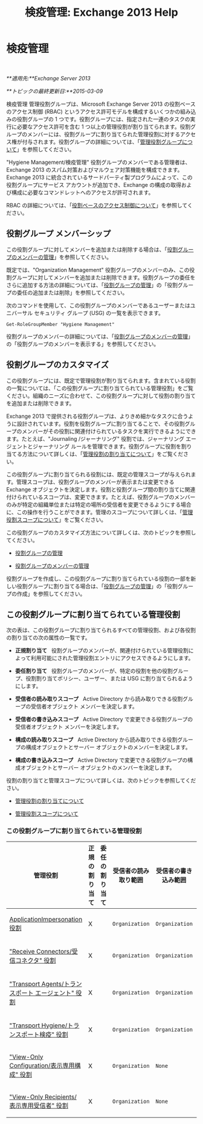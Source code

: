 ﻿---
title: '検疫管理: Exchange 2013 Help'
TOCTitle: 検疫管理
ms:assetid: fc0a9ec2-9c3d-42f6-8442-8603fb29d464
ms:mtpsurl: https://technet.microsoft.com/ja-jp/library/Dd776125(v=EXCHG.150)
ms:contentKeyID: 49896565
ms.date: 04/24/2018
mtps_version: v=EXCHG.150
ms.translationtype: HT
---

# 検疫管理

 

_**適用先:**Exchange Server 2013_

_**トピックの最終更新日:**2015-03-09_

検疫管理 管理役割グループは、Microsoft Exchange Server 2013 の役割ベースのアクセス制御 (RBAC) というアクセス許可モデルを構成するいくつかの組み込みの役割グループの 1 つです。役割グループには、指定された一連のタスクの実行に必要なアクセス許可を含む 1 つ以上の管理役割が割り当てられます。役割グループのメンバーには、役割グループに割り当てられた管理役割に対するアクセス権が付与されます。役割グループの詳細については、「[管理役割グループについて](understanding-management-role-groups-exchange-2013-help.md)」を参照してください。

"Hygiene Management/検疫管理" 役割グループのメンバーである管理者は、Exchange 2013 のスパム対策およびマルウェア対策機能を構成できます。Exchange 2013 に統合されているサードパーティ製プログラムによって、この役割グループにサービス アカウントが追加でき、Exchange の構成の取得および構成に必要なコマンドレットへのアクセスが許可されます。

RBAC の詳細については、「[役割ベースのアクセス制御について](understanding-role-based-access-control-exchange-2013-help.md)」を参照してください。

## 役割グループ メンバーシップ

この役割グループに対してメンバーを追加または削除する場合は、「[役割グループのメンバーの管理](manage-role-group-members-exchange-2013-help.md)」を参照してください。

既定では、"Organization Management" 役割グループのメンバーのみ、この役割グループに対してメンバーを追加または削除できます。役割グループの委任をさらに追加する方法の詳細については、「[役割グループの管理](manage-role-groups-exchange-2013-help.md)」の「役割グループの委任の追加または削除」を参照してください。

次のコマンドを使用して、この役割グループのメンバーであるユーザーまたはユニバーサル セキュリティ グループ (USG) の一覧を表示できます。

    Get-RoleGroupMember "Hygiene Management"

役割グループのメンバーの詳細については、「[役割グループのメンバーの管理](manage-role-group-members-exchange-2013-help.md)」の「役割グループのメンバーを表示する」を参照してください。

## 役割グループのカスタマイズ

この役割グループには、既定で管理役割が割り当てられます。含まれている役割の一覧については、「この役割グループに割り当てられている管理役割」をご覧ください。組織のニーズに合わせて、この役割グループに対して役割の割り当てを追加または削除できます。

Exchange 2013 で提供される役割グループは、よりきめ細かなタスクに合うように設計されています。役割を役割グループに割り当てることで、その役割グループのメンバーがその役割に関連付けられているタスクを実行できるようにできます。たとえば、"Journaling /ジャーナリング" 役割では、ジャーナリング エージェントとジャーナリング ルールを管理できます。役割グループに役割を割り当てる方法について詳しくは、「[管理役割の割り当てについて](understanding-management-role-assignments-exchange-2013-help.md)」をご覧ください。

この役割グループに割り当てられる役割には、既定の管理スコープが与えられます。管理スコープは、役割グループのメンバーが表示または変更できる Exchange オブジェクトを決定します。役割と役割グループ間の割り当てに関連付けられているスコープは、変更できます。たとえば、役割グループのメンバーのみが特定の組織単位または特定の場所の受信者を変更できるようにする場合に、この操作を行うことができます。管理のスコープについて詳しくは、「[管理役割スコープについて](understanding-management-role-scopes-exchange-2013-help.md)」をご覧ください。

この役割グループのカスタマイズ方法について詳しくは、次のトピックを参照してください。

  - [役割グループの管理](manage-role-groups-exchange-2013-help.md)

  - [役割グループのメンバーの管理](manage-role-group-members-exchange-2013-help.md)

役割グループを作成し、この役割グループに割り当てられている役割の一部を新しい役割グループに割り当てる場合は、「[役割グループの管理](manage-role-groups-exchange-2013-help.md)」の「役割グループの作成」を参照してください。

## この役割グループに割り当てられている管理役割

次の表は、この役割グループに割り当てられるすべての管理役割、および各役割の割り当ての次の属性の一覧です。

  - **正規割り当て**   役割グループのメンバーが、関連付けられている管理役割によって利用可能にされた管理役割エントリにアクセスできるようにします。

  - **委任割り当て**   役割グループのメンバーが、特定の役割を他の役割グループ、役割割り当てポリシー、ユーザー、または USG に割り当てられるようにします。

  - **受信者の読み取りスコープ**   Active Directory から読み取りできる役割グループの受信者オブジェクト メンバーを決定します。

  - **受信者の書き込みスコープ**   Active Directory で変更できる役割グループの受信者オブジェクト メンバーを決定します。

  - **構成の読み取りスコープ**   Active Directory から読み取りできる役割グループの構成オブジェクトとサーバー オブジェクトのメンバーを決定します。

  - **構成の書き込みスコープ**   Active Directory で変更できる役割グループの構成オブジェクトとサーバー オブジェクトのメンバーを決定します。

役割の割り当てと管理スコープについて詳しくは、次のトピックを参照してください。

  - [管理役割の割り当てについて](understanding-management-role-assignments-exchange-2013-help.md)

  - [管理役割スコープについて](understanding-management-role-scopes-exchange-2013-help.md)

### この役割グループに割り当てられている管理役割

<table style="width:100%;">
<colgroup>
<col style="width: 14%" />
<col style="width: 14%" />
<col style="width: 14%" />
<col style="width: 14%" />
<col style="width: 14%" />
<col style="width: 14%" />
<col style="width: 14%" />
</colgroup>
<thead>
<tr class="header">
<th>管理役割</th>
<th>正規の割り当て</th>
<th>委任の割り当て</th>
<th>受信者の読み取り範囲</th>
<th>受信者の書き込み範囲</th>
<th>構成の読み取り範囲</th>
<th>構成の書き込み範囲</th>
</tr>
</thead>
<tbody>
<tr class="odd">
<td><p><a href="applicationimpersonation-role-exchange-2013-help.md">ApplicationImpersonation 役割</a></p></td>
<td><p>X</p></td>
<td><p></p></td>
<td><p><code>Organization</code></p></td>
<td><p><code>Organization</code></p></td>
<td><p><code>None</code></p></td>
<td><p><code>None</code></p></td>
</tr>
<tr class="even">
<td><p><a href="receive-connectors-role-exchange-2013-help.md">&quot;Receive Connectors/受信コネクタ&quot; 役割</a></p></td>
<td><p>X</p></td>
<td><p></p></td>
<td><p><code>Organization</code></p></td>
<td><p><code>Organization</code></p></td>
<td><p><code>OrganizationConfig</code></p></td>
<td><p><code>OrganizationConfig</code></p></td>
</tr>
<tr class="odd">
<td><p><a href="transport-agents-role-exchange-2013-help.md">&quot;Transport Agents/トランスポート エージェント&quot; 役割</a></p></td>
<td><p>X</p></td>
<td><p></p></td>
<td><p><code>Organization</code></p></td>
<td><p><code>Organization</code></p></td>
<td><p><code>OrganizationConfig</code></p></td>
<td><p><code>OrganizationConfig</code></p></td>
</tr>
<tr class="even">
<td><p><a href="transport-hygiene-role-exchange-2013-help.md">&quot;Transport Hygiene/トランスポート検疫&quot; 役割</a></p></td>
<td><p>X</p></td>
<td><p></p></td>
<td><p><code>Organization</code></p></td>
<td><p><code>Organization</code></p></td>
<td><p><code>OrganizationConfig</code></p></td>
<td><p><code>OrganizationConfig</code></p></td>
</tr>
<tr class="odd">
<td><p><a href="view-only-configuration-role-exchange-2013-help.md">&quot;View-Only Configuration/表示専用構成&quot; 役割</a></p></td>
<td><p>X</p></td>
<td><p></p></td>
<td><p><code>Organization</code></p></td>
<td><p><code>None</code></p></td>
<td><p><code>OrganizationConfig</code></p></td>
<td><p><code>None</code></p></td>
</tr>
<tr class="even">
<td><p><a href="view-only-recipients-role-exchange-2013-help.md">&quot;View-Only Recipients/表示専用受信者&quot; 役割</a></p></td>
<td><p>X</p></td>
<td><p></p></td>
<td><p><code>Organization</code></p></td>
<td><p><code>None</code></p></td>
<td><p><code>OrganizationConfig</code></p></td>
<td><p><code>None</code></p></td>
</tr>
</tbody>
</table>

